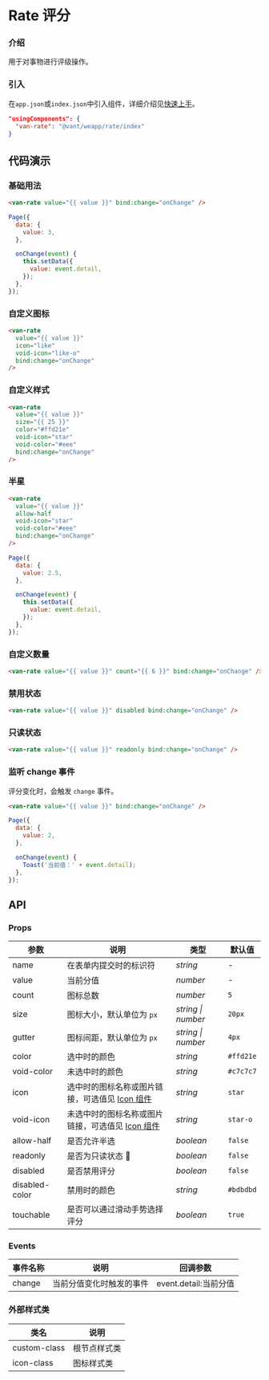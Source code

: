 # Rate 评分

### 介绍

用于对事物进行评级操作。

### 引入

在`app.json`或`index.json`中引入组件，详细介绍见[快速上手](#/quickstart#yin-ru-zu-jian)。

```json
"usingComponents": {
  "van-rate": "@vant/weapp/rate/index"
}
```

## 代码演示

### 基础用法

```html
<van-rate value="{{ value }}" bind:change="onChange" />
```

```javascript
Page({
  data: {
    value: 3,
  },

  onChange(event) {
    this.setData({
      value: event.detail,
    });
  },
});
```

### 自定义图标

```html
<van-rate
  value="{{ value }}"
  icon="like"
  void-icon="like-o"
  bind:change="onChange"
/>
```

### 自定义样式

```html
<van-rate
  value="{{ value }}"
  size="{{ 25 }}"
  color="#ffd21e"
  void-icon="star"
  void-color="#eee"
  bind:change="onChange"
/>
```

### 半星

```html
<van-rate
  value="{{ value }}"
  allow-half
  void-icon="star"
  void-color="#eee"
  bind:change="onChange"
/>
```

```javascript
Page({
  data: {
    value: 2.5,
  },

  onChange(event) {
    this.setData({
      value: event.detail,
    });
  },
});
```

### 自定义数量

```html
<van-rate value="{{ value }}" count="{{ 6 }}" bind:change="onChange" />
```

### 禁用状态

```html
<van-rate value="{{ value }}" disabled bind:change="onChange" />
```

### 只读状态

```html
<van-rate value="{{ value }}" readonly bind:change="onChange" />
```

### 监听 change 事件

评分变化时，会触发 `change` 事件。

```html
<van-rate value="{{ value }}" bind:change="onChange" />
```

```javascript
Page({
  data: {
    value: 2,
  },

  onChange(event) {
    Toast('当前值：' + event.detail);
  },
});
```

## API

### Props

| 参数           | 说明                                                        | 类型               | 默认值    |
| -------------- | ----------------------------------------------------------- | ------------------ | --------- |
| name           | 在表单内提交时的标识符                                      | _string_           | -         |
| value          | 当前分值                                                    | _number_           | -         |
| count          | 图标总数                                                    | _number_           | `5`       |
| size           | 图标大小，默认单位为 `px`                                   | _string \| number_ | `20px`    |
| gutter         | 图标间距，默认单位为 `px`                                   | _string \| number_ | `4px`     |
| color          | 选中时的颜色                                                | _string_           | `#ffd21e` |
| void-color     | 未选中时的颜色                                              | _string_           | `#c7c7c7` |
| icon           | 选中时的图标名称或图片链接，可选值见 [Icon 组件](#/icon)    | _string_           | `star`    |
| void-icon      | 未选中时的图标名称或图片链接，可选值见 [Icon 组件](#/icon)  | _string_           | `star-o`  |
| allow-half     | 是否允许半选                                                | _boolean_          | `false`   |
| readonly       | 是否为只读状态                                            | _boolean_          | `false`   |
| disabled       | 是否禁用评分                                                | _boolean_          | `false`   |
| disabled-color | 禁用时的颜色                                                | _string_           | `#bdbdbd` |
| touchable      | 是否可以通过滑动手势选择评分                                | _boolean_          | `true`    |

### Events

| 事件名称 | 说明                     | 回调参数              |
| -------- | ------------------------ | --------------------- |
| change   | 当前分值变化时触发的事件 | event.detail:当前分值 |

### 外部样式类

| 类名         | 说明         |
| ------------ | ------------ |
| custom-class | 根节点样式类 |
| icon-class   | 图标样式类   |
